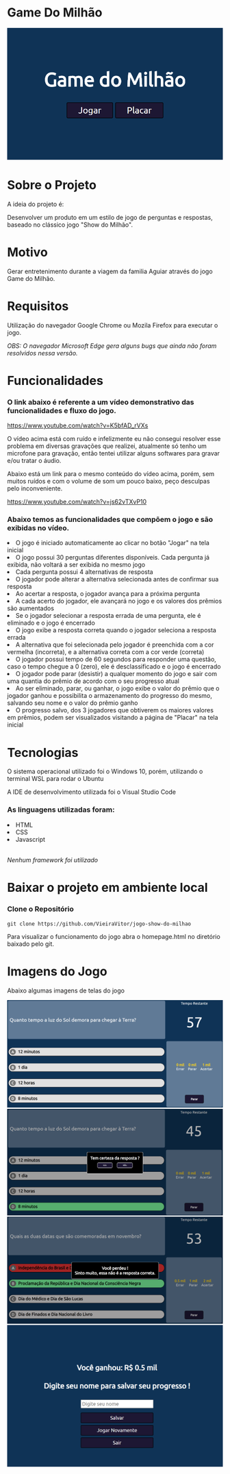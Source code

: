 # Game Do Milhão
![](/imgs/homepage.png)
# Sobre o Projeto
A ideia do projeto é:
<p>Desenvolver um produto em um estilo de jogo de perguntas e respostas, baseado no clássico jogo "Show do Milhão".</p>

# Motivo
Gerar entretenimento durante a viagem da familia Aguiar através do jogo Game do Milhão.

# Requisitos
Utilização do navegador Google Chrome ou Mozila Firefox para executar o jogo.

<i>OBS: O navegador Microsoft Edge gera alguns bugs que ainda não foram resolvidos nessa versão.</i>

# Funcionalidades
### O link abaixo é referente a um vídeo demonstrativo das funcionalidades e fluxo do jogo.

https://www.youtube.com/watch?v=K5bfAD_rVXs

O vídeo acima está com ruído e infelizmente eu não consegui resolver esse problema em diversas gravações que realizei, atualmente só tenho um microfone para gravação, então tentei utilizar alguns softwares para gravar e/ou tratar o áudio. 

Abaixo está um link para o mesmo conteúdo do vídeo acima, porém, sem muitos ruídos e com o volume de som um pouco baixo, peço desculpas pelo inconveniente.

https://www.youtube.com/watch?v=js62vTXvP10

### Abaixo temos as funcionalidades que compõem o jogo e são exibidas no vídeo.

<li>O jogo é iniciado automaticamente ao clicar no botão "Jogar" na tela inicial</li>
<li>O jogo possui 30 perguntas diferentes disponíveis. Cada pergunta já exibida, não voltará a ser exibida no mesmo jogo</li>
<li>Cada pergunta possui 4 alternativas de resposta</li>
<li>O jogador pode alterar a alternativa selecionada antes de confirmar sua resposta</li>
<li>Ao acertar a resposta, o jogador avança para a próxima pergunta</li>
<li>A cada acerto do jogador, ele avançará no jogo e os valores dos prêmios são aumentados</li>
<li>Se o jogador selecionar a resposta errada de uma pergunta, ele é eliminado e o jogo é encerrado</li>
<li>O jogo exibe a resposta correta quando o jogador seleciona a resposta errada</li>
<li>A alternativa que foi selecionada pelo jogador é preenchida com a cor vermelha (incorreta), e a alternativa correta com a cor verde (correta)</li>
<li>O jogador possui tempo de 60 segundos para responder uma questão, caso o tempo chegue a 0 (zero), ele é desclassificado e o jogo é encerrado</li>
<li>O jogador pode parar (desistir) a qualquer momento do jogo e sair com uma quantia do prêmio de acordo com o seu progresso atual</li>
<li>Ao ser eliminado, parar, ou ganhar, o jogo exibe o valor do prêmio que o jogador ganhou e possibilita o armazenamento do progresso do mesmo, salvando seu nome e o valor do prêmio ganho</li>
<li>O progresso salvo, dos 3 jogadores que obtiverem os maiores valores em prêmios, podem ser visualizados visitando a página de "Placar" na tela inicial</li>

# Tecnologias

<p>O sistema operacional utilizado foi o Windows 10, porém, utilizando o terminal WSL para rodar o Ubuntu</p>
<p>A IDE de desenvolvimento utilizada foi o Visual Studio Code</p>

### As linguagens utilizadas foram:
<li>HTML</li>
<li>CSS</li>
<li>Javascript</li>
<br>
<p><i>Nenhum framework foi utilizado</i></p>

# Baixar o projeto em ambiente local
### Clone o Repositório

    git clone https://github.com/VieiraVitor/jogo-show-do-milhao

Para visualizar o funcionamento do jogo abra o homepage.html no diretório baixado pelo git.

# Imagens do Jogo

Abaixo algumas imagens de telas do jogo

![](/imgs/gamepage1.png)
![](/imgs/gamepage-confirm-answer.png)
![](/imgs/gamepage-lose.png)
![](/imgs/end-game-page.png)
